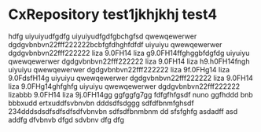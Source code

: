 # CxRepository test1jkhjkhj test4

hdfg
uiyuiyudfgdfg uiyuiyudfgdfgbchgfsd
qwewqewerwer dgdgvbnbvn22fff222222bcbfgfdhghfdfdf
uiyuiyu qwewqewerwer dgdgvbnbvn22fff222222 liza 9.0FH14 liza g9.0FH14ffghggbfdgfdg
uiyuiyu qwewqewerwer dgdgvbnbvn22fff222222 liza 9.0FH14 liza h9.h0FH14fngh
uiyuiyu qwewqewerwer dgdgvbnbvn22fff222222 liza 9f.0FHg14 liza 9.0FdsfH14g
uiyuiyu qwewqewerwer dgdgvbnbvn22fff222222 liza 9.0FH14 liza 9.0FHg14ghfghfg
uiyuiyu qwewqewerwer dgdgvbnbvn22fff222222 lizabbb 9.0FH14 liza 9j.0FH14gg
ggfggfg7gg
fdfgfhfgsdf
nuno  ggfhddd
bnb
bbbxudd
ertxuddfsvbnvbn
dddsdfsdggg
sdfdfbnmfghsdf
234dddsdsdfsdfsdfsdfvbnvbn
sdfsdfbnmbnm
dd
sfsfghfg
asdadff
asd
addfg
dfvbnvb
dfgd
sdvbnv
dfg
dfg
